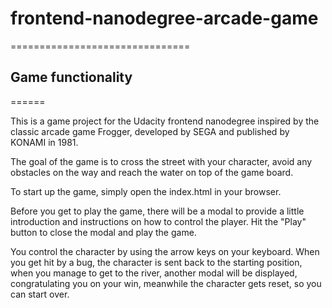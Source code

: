 # frontend-nanodegree-arcade-game
===============================

## Game functionality
======

This is a game project for the Udacity frontend nanodegree inspired by the classic arcade game Frogger, developed by SEGA and published by KONAMI in 1981.

The goal of the game is to cross the street with your character, avoid any obstacles on the way and reach the water on top of the game board.

To start up the game, simply open the index.html in your browser.

Before you get to play the game, there will be a modal to provide a little introduction and instructions on how to control the player. Hit the "Play" button to close the modal and play the game.

You control the character by using the arrow keys on your keyboard. When you get hit by a bug, the character is sent back to the starting position, when you manage to get to the river, another modal will be displayed, congratulating you on your win, meanwhile the character gets reset, so you can start over.
